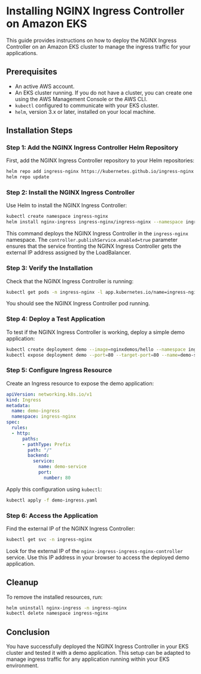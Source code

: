 # Installing NGINX Ingress Controller on Amazon EKS

This guide provides instructions on how to deploy the NGINX Ingress Controller on an Amazon EKS cluster to manage the ingress traffic for your applications.

## Prerequisites

- An active AWS account.
- An EKS cluster running. If you do not have a cluster, you can create one using the AWS Management Console or the AWS CLI.
- `kubectl` configured to communicate with your EKS cluster.
- `helm`, version 3.x or later, installed on your local machine.

## Installation Steps

### Step 1: Add the NGINX Ingress Controller Helm Repository

First, add the NGINX Ingress Controller repository to your Helm repositories:

```bash
helm repo add ingress-nginx https://kubernetes.github.io/ingress-nginx
helm repo update
```

### Step 2: Install the NGINX Ingress Controller

Use Helm to install the NGINX Ingress Controller:

```bash
kubectl create namespace ingress-nginx
helm install nginx-ingress ingress-nginx/ingress-nginx --namespace ingress-nginx --set controller.publishService.enabled=true
```

This command deploys the NGINX Ingress Controller in the `ingress-nginx` namespace. The `controller.publishService.enabled=true` parameter ensures that the service fronting the NGINX Ingress Controller gets the external IP address assigned by the LoadBalancer.

### Step 3: Verify the Installation

Check that the NGINX Ingress Controller is running:

```bash
kubectl get pods -n ingress-nginx -l app.kubernetes.io/name=ingress-nginx --watch
```

You should see the NGINX Ingress Controller pod running.

### Step 4: Deploy a Test Application

To test if the NGINX Ingress Controller is working, deploy a simple demo application:

```bash
kubectl create deployment demo --image=nginxdemos/hello --namespace ingress-nginx
kubectl expose deployment demo --port=80 --target-port=80 --name=demo-service --namespace ingress-nginx
```

### Step 5: Configure Ingress Resource

Create an Ingress resource to expose the demo application:

```yaml
apiVersion: networking.k8s.io/v1
kind: Ingress
metadata:
  name: demo-ingress
  namespace: ingress-nginx
spec:
  rules:
  - http:
      paths:
      - pathType: Prefix
        path: "/"
        backend:
          service:
            name: demo-service
            port:
              number: 80
```

Apply this configuration using `kubectl`:

```bash
kubectl apply -f demo-ingress.yaml
```

### Step 6: Access the Application

Find the external IP of the NGINX Ingress Controller:

```bash
kubectl get svc -n ingress-nginx
```

Look for the external IP of the `nginx-ingress-ingress-nginx-controller` service. Use this IP address in your browser to access the deployed demo application.

## Cleanup

To remove the installed resources, run:

```bash
helm uninstall nginx-ingress -n ingress-nginx
kubectl delete namespace ingress-nginx
```

## Conclusion

You have successfully deployed the NGINX Ingress Controller in your EKS cluster and tested it with a demo application. This setup can be adapted to manage ingress traffic for any application running within your EKS environment.

